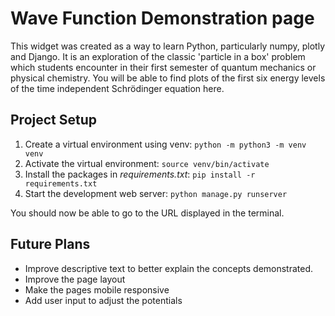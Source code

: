 # Wave Function Demonstration page

This widget was created as a way to learn Python, particularly numpy,
plotly and Django. It is an exploration of the classic 'particle in a box'
problem which students encounter in their first semester of quantum
mechanics or physical chemistry. You will be able to find plots of the
first six energy levels of the time independent Schrödinger equation here.

## Project Setup

1. Create a virtual environment using venv: `python -m python3 -m venv venv`
1. Activate the virtual environment: `source venv/bin/activate`
1. Install the packages in _requirements.txt_: `pip install -r requirements.txt`
1. Start the development web server: `python manage.py runserver`

You should now be able to go to the URL displayed in the terminal.

## Future Plans

- Improve descriptive text to better explain the concepts demonstrated.
- Improve the page layout
- Make the pages mobile responsive
- Add user input to adjust the potentials
